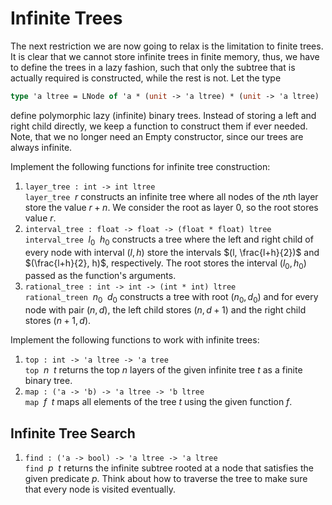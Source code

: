 # Infinite Trees
The next restriction we are now going to relax is the limitation to finite trees. It is clear that we cannot store infinite trees in finite memory, thus, we have to define the trees in a lazy fashion, such that only the subtree that is actually required is constructed, while the rest is not. Let the type

```ocaml
type 'a ltree = LNode of 'a * (unit -> 'a ltree) * (unit -> 'a ltree)
```

define polymorphic lazy (infinite) binary trees. Instead of storing a left and right child directly, we keep a function to construct them if ever needed. Note, that we no longer need an Empty constructor, since our trees are always infinite.

Implement the following functions for infinite tree construction:

1. `layer_tree : int -> int ltree`  
    $\texttt{layer\_tree}\enspace r$ constructs an infinite tree where all nodes of the $n$th layer store the value $r+n$. We consider the root as layer $0$, so the root stores value $r$.
2. `interval_tree : float -> float -> (float * float) ltree`  
    $\texttt{interval\_tree}\enspace l_0\enspace h_0$ constructs a tree where the left and right child of every node with interval $(l,h)$ store the intervals $(l, \frac{l+h}{2})$ and $(\frac{l+h}{2}, h)$, respectively. The root stores the interval $(l_0​,h_0)$ passed as the function's arguments.
3. `rational_tree : int -> int -> (int * int) ltree`  
    $\texttt{rational\_treen}\enspace n_0\enspace d_0$ constructs a tree with root $(n_0,d_0)$ and for every node with pair $(n,d)$, the left child stores $(n,d+1)$ and the right child stores $(n+1,d)$.

Implement the following functions to work with infinite trees:

1. `top : int -> 'a ltree -> 'a tree`  
    $\texttt{top}\enspace n\enspace t$ returns the top $n$ layers of the given infinite tree $t$ as a finite binary tree.
2. `map : ('a -> 'b) -> 'a ltree -> 'b ltree`  
    $\texttt{map}\enspace f\enspace t$ maps all elements of the tree $t$ using the given function $f$.

## Infinite Tree Search
1. `find : ('a -> bool) -> 'a ltree -> 'a ltree`  
    $\texttt{find}\enspace p\enspace t$ returns the infinite subtree rooted at a node that satisfies the given predicate $p$. Think about how to traverse the tree to make sure that every node is visited eventually.